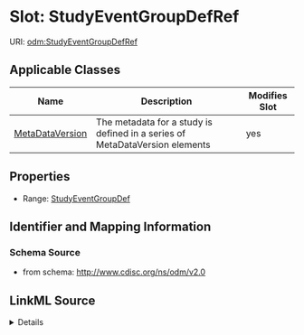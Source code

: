 # Slot: StudyEventGroupDefRef

URI: [odm:StudyEventGroupDefRef](http://www.cdisc.org/ns/odm/v2.0/StudyEventGroupDefRef)



<!-- no inheritance hierarchy -->




## Applicable Classes

| Name | Description | Modifies Slot |
| --- | --- | --- |
[MetaDataVersion](MetaDataVersion.md) | The metadata for a study is defined in a series of MetaDataVersion elements |  yes  |







## Properties

* Range: [StudyEventGroupDef](StudyEventGroupDef.md)





## Identifier and Mapping Information







### Schema Source


* from schema: http://www.cdisc.org/ns/odm/v2.0




## LinkML Source

<details>
```yaml
name: StudyEventGroupDefRef
from_schema: http://www.cdisc.org/ns/odm/v2.0
rank: 1000
identifier: false
alias: StudyEventGroupDefRef
domain_of:
- MetaDataVersion
range: StudyEventGroupDef

```
</details>